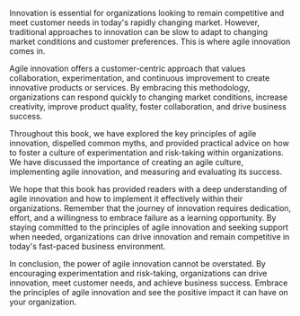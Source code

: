 
Innovation is essential for organizations looking to remain competitive and meet customer needs in today's rapidly changing market. However, traditional approaches to innovation can be slow to adapt to changing market conditions and customer preferences. This is where agile innovation comes in.

Agile innovation offers a customer-centric approach that values collaboration, experimentation, and continuous improvement to create innovative products or services. By embracing this methodology, organizations can respond quickly to changing market conditions, increase creativity, improve product quality, foster collaboration, and drive business success.

Throughout this book, we have explored the key principles of agile innovation, dispelled common myths, and provided practical advice on how to foster a culture of experimentation and risk-taking within organizations. We have discussed the importance of creating an agile culture, implementing agile innovation, and measuring and evaluating its success.

We hope that this book has provided readers with a deep understanding of agile innovation and how to implement it effectively within their organizations. Remember that the journey of innovation requires dedication, effort, and a willingness to embrace failure as a learning opportunity. By staying committed to the principles of agile innovation and seeking support when needed, organizations can drive innovation and remain competitive in today's fast-paced business environment.

In conclusion, the power of agile innovation cannot be overstated. By encouraging experimentation and risk-taking, organizations can drive innovation, meet customer needs, and achieve business success. Embrace the principles of agile innovation and see the positive impact it can have on your organization.
